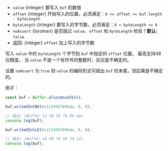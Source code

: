 <!-- YAML
added: v0.11.15
-->

* `value` {integer} 要写入 `buf` 的数值
* `offset` {integer} 开始写入的位置，必须满足：`0 <= offset <= buf.length - byteLength`
* `byteLength` {integer} 要写入的字节数，必须满足：`0 < byteLength <= 6`
* `noAssert` {boolean} 是否跳过 `value`、`offset` 和 `byteLength` 检验？**默认:** `false`
* 返回: {integer} `offset` 加上写入的字节数

写入 `value` 中的 `byteLength` 个字节到 `buf` 中指定的 `offset` 位置。
最高支持48位精度。
当 `value` 不是一个有符号的整数时，反应是不确定的。

设置 `noAssert` 为 `true` 则 `value` 的编码形式可超出 `buf` 的末尾，但后果是不确定的。

例子：

```js
const buf = Buffer.allocUnsafe(6);

buf.writeUIntBE(0x1234567890ab, 0, 6);

// 输出: <Buffer 12 34 56 78 90 ab>
console.log(buf);

buf.writeUIntLE(0x1234567890ab, 0, 6);

// 输出: <Buffer ab 90 78 56 34 12>
console.log(buf);
```

